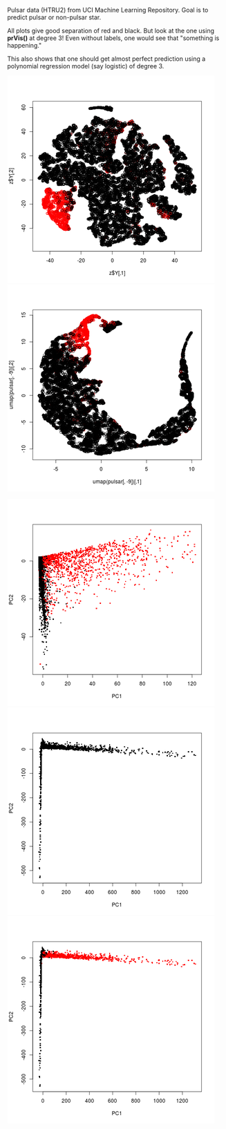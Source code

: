 
Pulsar data (HTRU2) from UCI Machine Learning Repository.  Goal is to predict
pulsar or non-pulsar star.

All plots give good separation of red and black. But look at the one
using **prVis()** at degree 3!  Even without labels, one would see that
"something is happening."

This also shows that one should get almost perfect prediction using a
polynomial regression model (say logistic) of degree 3.

![tsne with labels](tsneLabels.png "tsne with labels")
![umap with labels](umapLabels.png "umap with labels")

![prvis with labels](prvisDeg2Labels.png "prvis with labels")
![prvis without labels](prvisDeg3.png "prvis without labels")
![prvis with labels](prvisDeg3Labels.png "prvis with labels")

